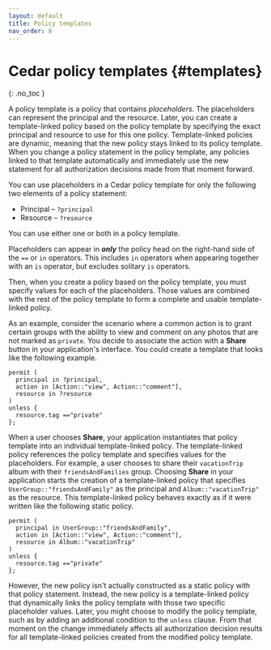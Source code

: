 ```yaml
---
layout: default
title: Policy templates
nav_order: 8
---
```


# Cedar policy templates {#templates}
{: .no_toc }

A policy template is a policy that contains *placeholders*. The placeholders can represent the principal and the resource. Later, you can create a template-linked policy based on the policy template by specifying the exact principal and resource to use for this one policy. Template-linked policies are dynamic, meaning that the new policy stays linked to its policy template. When you change a policy statement in the policy template, any policies linked to that template automatically and immediately use the new statement for all authorization decisions made from that moment forward.

You can use placeholders in a Cedar policy template for only the following two elements of a policy statement:

+ Principal – `?principal`
+ Resource – `?resource`

You can use either one or both in a policy template.

Placeholders can appear in ***only*** the policy head on the right-hand side of the `==` or `in` operators.
This includes `in` operators when appearing together with an `is` operator, but excludes solitary `is` operators.

Then, when you create a policy based on the policy template, you must specify values for each of the placeholders. Those values are combined with the rest of the policy template to form a complete and usable template-linked policy.

As an example, consider the scenario where a common action is to grant certain groups with the ability to view and comment on any photos that are not marked as `private`. You decide to associate the action with a **Share** button in your application's interface. You could create a template that looks like the following example.

```cedar
permit (
  principal in ?principal,
  action in [Action::"view", Action::"comment"], 
  resource in ?resource
)
unless {
  resource.tag =="private"
};
```

When a user chooses **Share**, your application instantiates that policy template into an individual template-linked policy. The template-linked policy references the policy template and specifies values for the placeholders. For example, a user chooses to share their `vacationTrip` album with their `friendsAndFamilies` group. Choosing **Share** in your application starts the creation of a template-linked policy that specifies `UserGroup::"friendsAndFamily"` as the principal and `Album::"vacationTrip"` as the resource. This template-linked policy behaves exactly as if it were written like the following static policy.

```cedar
permit (
  principal in UserGroup::"friendsAndFamily",
  action in [Action::"view", Action::"comment"], 
  resource in Album::"vacationTrip"
)
unless {
  resource.tag =="private"
};
```

However, the new policy isn't actually constructed as a static policy with that policy statement. Instead, the new policy is a template-linked policy that dynamically links the policy template with those two specific placeholder values. Later, you might choose to modify the policy template, such as by adding an additional condition to the `unless` clause. From that moment on the change immediately affects all authorization decision results for all template-linked policies created from the modified policy template.
